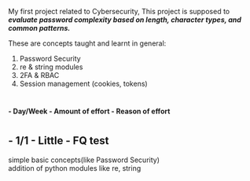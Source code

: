 My first project related to Cybersecurity, 
This project is supposed to ***evaluate password complexity based on length, character types, and common patterns.***

These are concepts taught and learnt in general:
1. Password Security  
2. re & string modules  
3. 2FA & RBAC  
4. Session management (cookies, tokens)

#
 __- Day/Week - Amount of effort - Reason of effort__
 #

  ## - 1/1  - Little - FQ test
  simple basic concepts(like Password Security)  
  addition of python modules like re, string

  
